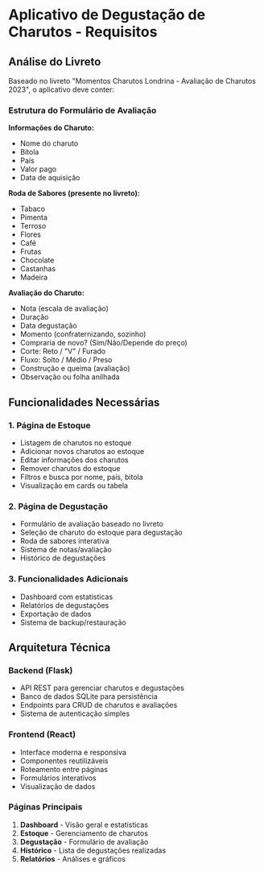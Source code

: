 # Aplicativo de Degustação de Charutos - Requisitos

## Análise do Livreto

Baseado no livreto "Momentos Charutos Londrina - Avaliação de Charutos 2023", o aplicativo deve conter:

### Estrutura do Formulário de Avaliação

**Informações do Charuto:**
- Nome do charuto
- Bitola
- País
- Valor pago
- Data de aquisição

**Roda de Sabores (presente no livreto):**
- Tabaco
- Pimenta
- Terroso
- Flores
- Café
- Frutas
- Chocolate
- Castanhas
- Madeira

**Avaliação do Charuto:**
- Nota (escala de avaliação)
- Duração
- Data degustação
- Momento (confraternizando, sozinho)
- Compraria de novo? (Sim/Não/Depende do preço)
- Corte: Reto / "V" / Furado
- Fluxo: Solto / Médio / Preso
- Construção e queima (avaliação)
- Observação ou folha anilhada

## Funcionalidades Necessárias

### 1. Página de Estoque
- Listagem de charutos no estoque
- Adicionar novos charutos ao estoque
- Editar informações dos charutos
- Remover charutos do estoque
- Filtros e busca por nome, país, bitola
- Visualização em cards ou tabela

### 2. Página de Degustação
- Formulário de avaliação baseado no livreto
- Seleção de charuto do estoque para degustação
- Roda de sabores interativa
- Sistema de notas/avaliação
- Histórico de degustações

### 3. Funcionalidades Adicionais
- Dashboard com estatísticas
- Relatórios de degustações
- Exportação de dados
- Sistema de backup/restauração

## Arquitetura Técnica

### Backend (Flask)
- API REST para gerenciar charutos e degustações
- Banco de dados SQLite para persistência
- Endpoints para CRUD de charutos e avaliações
- Sistema de autenticação simples

### Frontend (React)
- Interface moderna e responsiva
- Componentes reutilizáveis
- Roteamento entre páginas
- Formulários interativos
- Visualização de dados

### Páginas Principais
1. **Dashboard** - Visão geral e estatísticas
2. **Estoque** - Gerenciamento de charutos
3. **Degustação** - Formulário de avaliação
4. **Histórico** - Lista de degustações realizadas
5. **Relatórios** - Análises e gráficos
